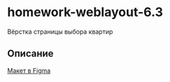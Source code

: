 # homework-weblayout-6.3
Вёрстка страницы выбора квартир

## Описание

[Макет в Figma](https://www.figma.com/design/cn0fvIrhiky7qcJ0MIHWJP/Sminex-%D0%98%D0%9D%D0%A2%D0%95%D0%9A%D0%9E---%D0%9F%D1%80%D0%BE%D0%B5%D0%BA%D1%82%D1%8B-Q2?node-id=4-90&p=f&t=Ry0V2vrzx4kZJ7He-0)